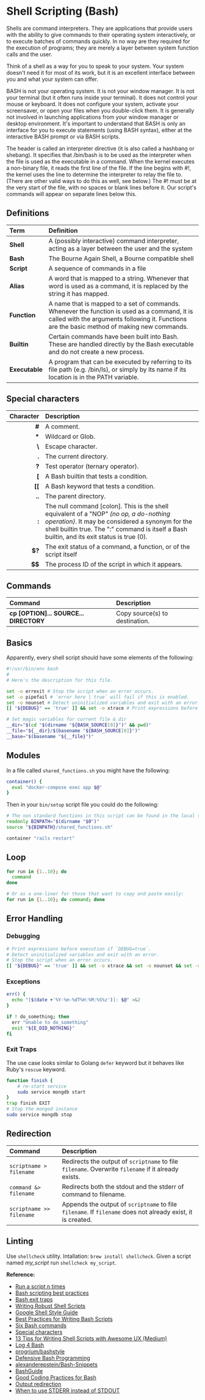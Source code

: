 # Shell Scripting (Bash)

Shells are command interpreters. They are applications that provide users with the ability to give commands to their operating system interactively, or to execute batches of commands quickly. In no way are they required for the execution of programs; they are merely a layer between system function calls and the user.

Think of a shell as a way for you to speak to your system. Your system doesn't need it for most of its work, but it is an excellent interface between you and what your system can offer.

BASH is not your operating system. It is not your window manager. It is not your terminal (but it often runs inside your terminal). It does not control your mouse or keyboard. It does not configure your system, activate your screensaver, or open your files when you double-click them. It is generally not involved in launching applications from your window manager or desktop environment. It's important to understand that BASH is only an interface for you to execute statements (using BASH syntax), either at the interactive BASH prompt or via BASH scripts.

The header is called an interpreter directive (it is also called a hashbang or shebang). It specifies that /bin/bash is to be used as the interpreter when the file is used as the executable in a command. When the kernel executes a non-binary file, it reads the first line of the file. If the line begins with #!, the kernel uses the line to determine the interpreter to relay the file to. (There are other valid ways to do this as well, see below.) The #! must be at the very start of the file, with no spaces or blank lines before it. Our script's commands will appear on separate lines below this.

## Definitions

| Term           | Definition                                                                                                                                                                                   |
| :------------- | :------------------------------------------------------------------------------------------------------------------------------------------------------------------------------------------- |
| **Shell**      | A (possibly interactive) command interpreter, acting as a layer between the user and the system                                                                                              |
| **Bash**       | The Bourne Again Shell, a Bourne compatible shell                                                                                                                                            |
| **Script**     | A sequence of commands in a file                                                                                                                                                             |
| **Alias**      | A word that is mapped to a string. Whenever that word is used as a command, it is replaced by the string it has mapped.                                                                      |
| **Function**   | A name that is mapped to a set of commands. Whenever the function is used as a command, it is called with the arguments following it. Functions are the basic method of making new commands. |
| **Builtin**    | Certain commands have been built into Bash. These are handled directly by the Bash executable and do not create a new process.                                                               |
| **Executable** | A program that can be executed by referring to its file path (e.g. /bin/ls), or simply by its name if its location is in the PATH variable.                                                  |

## Special characters

| Character | Description                                                                                                                                                                                                                                |
| --------: | :----------------------------------------------------------------------------------------------------------------------------------------------------------------------------------------------------------------------------------------- |
|     **#** | A comment.                                                                                                                                                                                                                                 |
|    **\*** | Wildcard or Glob.                                                                                                                                                                                                                          |
|    **\\** | Escape character.                                                                                                                                                                                                                          |
|     **.** | The current directory.                                                                                                                                                                                                                     |
|     **?** | Test operator (ternary operator).                                                                                                                                                                                                          |
|     **[** | A Bash builtin that tests a condition.                                                                                                                                                                                                     |
|    **[[** | A Bash keyword that tests a condition.                                                                                                                                                                                                     |
|    **..** | The parent directory.                                                                                                                                                                                                                      |
|     **:** | The null command [colon]. This is the shell equivalent of a "NOP" *(no op, a do-nothing operation)*. It may be considered a synonym for the shell builtin true. The ":" command is itself a Bash builtin, and its exit status is true (0). |
|    **$?** | The exit status of a command, a function, or of the script itself                                                                                                                                                                          |
|    **$$** | The process ID of the script in which it appears.                                                                                                                                                                                          |

## Commands

| Command                                | Description                    |
| :------------------------------------- | :----------------------------- |
| **cp [OPTION]... SOURCE... DIRECTORY** | Copy source(s) to destination. |

## Basics

Apparently, every shell script should have some elements of the following:

```bash
#!/usr/bin/env bash
#
# Here's the description for this file.

set -o errexit # Stop the script when an error occurs.
set -o pipefail # `error here | true` will fail if this is enabled.
set -o nounset # Detect uninitialized variables and exit with an error.
[[ "${DEBUG}" == 'true' ]] && set -o xtrace # Print expressions before execution if `DEBUG=true`.

# Set magic variables for current file & dir
__dir="$(cd "$(dirname "${BASH_SOURCE[0]}")" && pwd)"
__file="${__dir}/$(basename "${BASH_SOURCE[0]}")"
__base="$(basename "${__file}")"
```

## Modules

In a file called `shared_functions.sh` you might have the following:

```bash
container() {
  eval "docker-compose exec app $@"
}
```

Then in your `bin/setup` script file you could do the following:

```bash
# The non standard functions in this script can be found in the local source file below.
readonly BINPATH="$(dirname "$0")"
source "${BINPATH}/shared_functions.sh"

container "rails restart"
```

## Loop

```bash
for run in {1..10}; do
  command
done
```

```bash
# Or as a one-liner for those that want to copy and paste easily:
for run in {1..10}; do command; done
```

## Error Handling

### Debugging

```bash
# Print expressions before execution if `DEBUG=true`.
# Detect uninitialized variables and exit with an error.
# Stop the script when an error occurs.
[[ "${DEBUG}" == 'true' ]] && set -o xtrace && set -o nounset && set -o errexit 
```

### Exceptions

```bash
err() {
  echo "[$(date +'%Y-%m-%dT%H:%M:%S%z')]: $@" >&2
}

if ! do_something; then
  err "Unable to do_something"
  exit "${E_DID_NOTHING}"
fi
```

### Exit Traps

The use case looks similar to Golang `defer` keyword but it behaves like Ruby's `rescue` keyword.

```bash
function finish {
    # re-start service
    sudo service mongdb start
}
trap finish EXIT
# Stop the mongod instance
sudo service mongdb stop
```

## Redirection

| Command                  | Description                                                                                                 |
| :----------------------- | :---------------------------------------------------------------------------------------------------------- |
| `scriptname > filename`  | Redirects the output of `scriptname` to file `filename`. Overwrite `filename` if it already exists.         |
| `command &> filename`    | Redirects both the stdout and the stderr of command to filename.                                            |
| `scriptname >> filename` | Appends the output of `scriptname` to file `filename`. If `filename` does not already exist, it is created. |

## Linting

Use `shellcheck` utility. Intallation: `brew install shellcheck`. Given a script named *my_script* run 
`shellcheck my_script`.

**Reference:** 

- [Run a script n times](https://bit.ly/2HU6dgd)
- [Bash scripting best practices](https://bit.ly/2DcGHNI)
- [Bash exit traps](http://redsymbol.net/articles/bash-exit-traps/)
- [Writing Robust Shell Scripts](https://bit.ly/2Shpkpk)
- [Google Shell Style Guide](https://google.github.io/styleguide/shell.xml)
- [Best Practices for Writing Bash Scripts](https://bit.ly/2RMNsel)
- [Six Bash commands](https://astrobiomike.github.io/bash/six_commands)
- [Special characters](https://www.tldp.org/LDP/abs/html/special-chars.html)
- [13 Tips for Writing Shell Scripts with Awesome UX (Medium)](https://bit.ly/2GrjZW2)
- [Log 4 Bash](https://github.com/fredpalmer/log4bash/blob/master/log4bash.sh)
- [progrium/bashstyle](https://github.com/progrium/bashstyle)
- [Defensive Bash Programming](https://jonlabelle.com/snippets/view/markdown/defensive-bash-programming)
- [alexanderepstein/Bash-Snippets](https://github.com/alexanderepstein/Bash-Snippets)
- [BashGuide](https://mywiki.wooledge.org/BashGuide)
- [Good Coding Practices for Bash](https://bit.ly/2DKOUc9)
- [Output redirection](https://skorks.com/2009/09/output-redirection-with-bash)
- [When to use STDERR instead of STDOUT](https://bit.ly/2kCABkm)